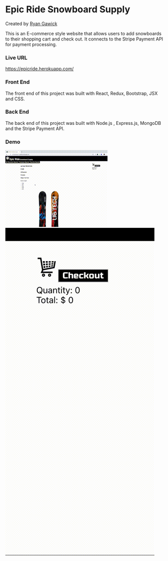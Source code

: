 # Epic Ride Snowboard Supply

Created by [Ryan Gawick](https://github.com/rgawick)

This is an E-commerce style website that allows users to add snowboards to their shopping cart and check out. It connects to the Stripe Payment API for payment processing.

### Live URL ###

https://epicride.herokuapp.com/ 

### Front End ###

The front end of this project was built with React, Redux, Bootstrap, JSX and CSS.

### Back End ###

The back end of this project was built with Node.js , Express.js, MongoDB and the Stripe Payment API.

### Demo ###

![](epicride.gif) <br/>
![](checkout.gif)
